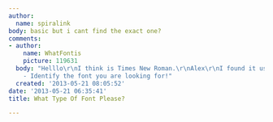 ```yaml
---
author:
  name: spiralink
body: basic but i cant find the exact one?
comments:
- author:
    name: WhatFontis
    picture: 119631
  body: "Helllo\r\nI think is Times New Roman.\r\nAlex\r\nI found it using: http://www.whatfontis.com
    - Identify the font you are looking for!"
  created: '2013-05-21 08:05:52'
date: '2013-05-21 06:35:41'
title: What Type Of Font Please?

---
```

